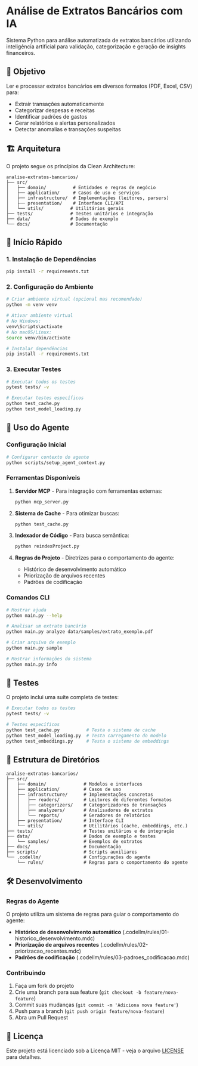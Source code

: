 # Análise de Extratos Bancários com IA

Sistema Python para análise automatizada de extratos bancários utilizando inteligência artificial para validação, categorização e geração de insights financeiros.

## 🎯 Objetivo

Ler e processar extratos bancários em diversos formatos (PDF, Excel, CSV) para:
- Extrair transações automaticamente
- Categorizar despesas e receitas
- Identificar padrões de gastos
- Gerar relatórios e alertas personalizados
- Detectar anomalias e transações suspeitas

## 🏗️ Arquitetura

O projeto segue os princípios da Clean Architecture:

```
analise-extratos-bancarios/
├── src/
│   ├── domain/          # Entidades e regras de negócio
│   ├── application/     # Casos de uso e serviços
│   ├── infrastructure/  # Implementações (leitores, parsers)
│   ├── presentation/    # Interface CLI/API
│   └── utils/          # Utilitários gerais
├── tests/              # Testes unitários e integração
├── data/               # Dados de exemplo
└── docs/               # Documentação
```

## 🚀 Início Rápido

### 1. Instalação de Dependências

```bash
pip install -r requirements.txt
```

### 2. Configuração do Ambiente

```bash
# Criar ambiente virtual (opcional mas recomendado)
python -m venv venv

# Ativar ambiente virtual
# No Windows:
venv\Scripts\activate
# No macOS/Linux:
source venv/bin/activate

# Instalar dependências
pip install -r requirements.txt
```

### 3. Executar Testes

```bash
# Executar todos os testes
pytest tests/ -v

# Executar testes específicos
python test_cache.py
python test_model_loading.py
```

## 🤖 Uso do Agente

### Configuração Inicial

```bash
# Configurar contexto do agente
python scripts/setup_agent_context.py
```

### Ferramentas Disponíveis

1. **Servidor MCP** - Para integração com ferramentas externas:
   ```bash
   python mcp_server.py
   ```

2. **Sistema de Cache** - Para otimizar buscas:
   ```bash
   python test_cache.py
   ```

3. **Indexador de Código** - Para busca semântica:
   ```bash
   python reindexProject.py
   ```

4. **Regras do Projeto** - Diretrizes para o comportamento do agente:
   - Histórico de desenvolvimento automático
   - Priorização de arquivos recentes
   - Padrões de codificação

### Comandos CLI

```bash
# Mostrar ajuda
python main.py --help

# Analisar um extrato bancário
python main.py analyze data/samples/extrato_exemplo.pdf

# Criar arquivo de exemplo
python main.py sample

# Mostrar informações do sistema
python main.py info
```

## 🧪 Testes

O projeto inclui uma suíte completa de testes:

```bash
# Executar todos os testes
pytest tests/ -v

# Testes específicos
python test_cache.py          # Testa o sistema de cache
python test_model_loading.py  # Testa carregamento do modelo
python test_embeddings.py     # Testa o sistema de embeddings
```

## 📁 Estrutura de Diretórios

```
analise-extratos-bancarios/
├── src/
│   ├── domain/              # Modelos e interfaces
│   ├── application/         # Casos de uso
│   ├── infrastructure/      # Implementações concretas
│   │   ├── readers/         # Leitores de diferentes formatos
│   │   ├── categorizers/    # Categorizadores de transações
│   │   ├── analyzers/       # Analisadores de extratos
│   │   └── reports/         # Geradores de relatórios
│   ├── presentation/        # Interface CLI
│   └── utils/               # Utilitários (cache, embeddings, etc.)
├── tests/                   # Testes unitários e de integração
├── data/                    # Dados de exemplo e testes
│   └── samples/             # Exemplos de extratos
├── docs/                    # Documentação
├── scripts/                 # Scripts auxiliares
└── .codellm/                # Configurações do agente
    └── rules/               # Regras para o comportamento do agente
```

## 🛠️ Desenvolvimento

### Regras do Agente

O projeto utiliza um sistema de regras para guiar o comportamento do agente:

- **Histórico de desenvolvimento automático** (.codellm/rules/01-historico_desenvolvimento.mdc)
- **Priorização de arquivos recentes** (.codellm/rules/02-priorizacao_recentes.mdc)
- **Padrões de codificação** (.codellm/rules/03-padroes_codificacao.mdc)

### Contribuindo

1. Faça um fork do projeto
2. Crie uma branch para sua feature (`git checkout -b feature/nova-feature`)
3. Commit suas mudanças (`git commit -m 'Adiciona nova feature'`)
4. Push para a branch (`git push origin feature/nova-feature`)
5. Abra um Pull Request

## 📄 Licença

Este projeto está licenciado sob a Licença MIT - veja o arquivo [LICENSE](LICENSE) para detalhes.